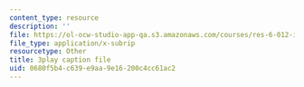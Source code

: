 ```yaml
---
content_type: resource
description: ''
file: https://ol-ocw-studio-app-qa.s3.amazonaws.com/courses/res-6-012-introduction-to-probability-spring-2018/0680f5b4c639e9aa9e16200c4cc61ac2_kz2tvO_ZAKI.srt
file_type: application/x-subrip
resourcetype: Other
title: 3play caption file
uid: 0680f5b4-c639-e9aa-9e16-200c4cc61ac2
---
```

